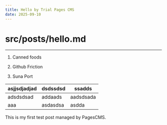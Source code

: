 ```yaml
---
title: Hello by Trial Pages CMS
date: 2025-09-10
---
```

# src/posts/hello.md

* * *

1.  Canned foods
    
2.  Github Friction
    
3.  Suna Port
    

| asjjsdjadjad | dsdssdsd | ssadds |
| --- | --- | --- |
| adsdsdsad | addaads | aadsdsada |
| aaa | asdasdsa | asdda |

This is my first test post managed by PagesCMS.